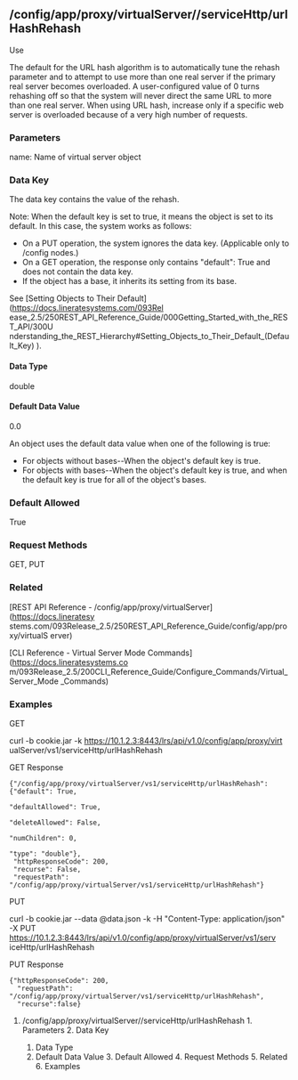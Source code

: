 ## /config/app/proxy/virtualServer/<name>/serviceHttp/urlHashRehash

Use

The default for the URL hash algorithm is to automatically tune the rehash
parameter and to attempt to use more than one real server if the primary real
server becomes overloaded. A user-configured value of 0 turns rehashing off so
that the system will never direct the same URL to more than one real server.
When using URL hash, increase only if a specific web server is overloaded
because of a very high number of requests.

### Parameters

name: Name of virtual server object

### Data Key

The data key contains the value of the rehash.

Note: When the default key is set to true, it means the object is set to its
default. In this case, the system works as follows:

  * On a PUT operation, the system ignores the data key. (Applicable only to /config nodes.)
  * On a GET operation, the response only contains "default": True and does not contain the data key.
  * If the object has a base, it inherits its setting from its base.

See [Setting Objects to Their Default](https://docs.lineratesystems.com/093Rel
ease_2.5/250REST_API_Reference_Guide/000Getting_Started_with_the_REST_API/300U
nderstanding_the_REST_Hierarchy#Setting_Objects_to_Their_Default_(Default_Key)
).

#### Data Type

double

#### Default Data Value

0.0

An object uses the default data value when one of the following is true:

  * For objects without bases--When the object's default key is true.
  * For objects with bases--When the object's default key is true, and when the default key is true for all of the object's bases.

### Default Allowed

True

### Request Methods

GET, PUT

### Related

[REST API Reference - /config/app/proxy/virtualServer](https://docs.lineratesy
stems.com/093Release_2.5/250REST_API_Reference_Guide/config/app/proxy/virtualS
erver)

[CLI Reference - Virtual Server Mode Commands](https://docs.lineratesystems.co
m/093Release_2.5/200CLI_Reference_Guide/Configure_Commands/Virtual_Server_Mode
_Commands)

### Examples

GET

curl -b cookie.jar -k https://10.1.2.3:8443/lrs/api/v1.0/config/app/proxy/virt
ualServer/vs1/serviceHttp/urlHashRehash

GET Response

    
    {"/config/app/proxy/virtualServer/vs1/serviceHttp/urlHashRehash": {"default": True,
                                                                       "defaultAllowed": True,
                                                                       "deleteAllowed": False,
                                                                       "numChildren": 0,
                                                                       "type": "double"},
     "httpResponseCode": 200,
     "recurse": False,
     "requestPath": "/config/app/proxy/virtualServer/vs1/serviceHttp/urlHashRehash"}
    

PUT

curl -b cookie.jar --data @data.json -k -H "Content-Type: application/json" -X
PUT https://10.1.2.3:8443/lrs/api/v1.0/config/app/proxy/virtualServer/vs1/serv
iceHttp/urlHashRehash

PUT Response

    
    {"httpResponseCode": 200,
      "requestPath": "/config/app/proxy/virtualServer/vs1/serviceHttp/urlHashRehash",
      "recurse":false}

  1. /config/app/proxy/virtualServer/<name>/serviceHttp/urlHashRehash
    1. Parameters
    2. Data Key
      1. Data Type
      2. Default Data Value
    3. Default Allowed
    4. Request Methods
    5. Related
    6. Examples

